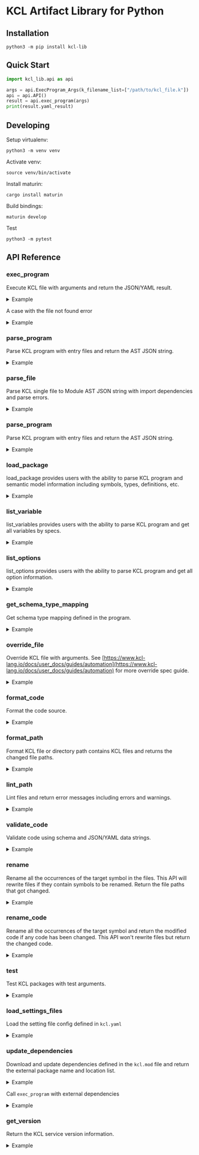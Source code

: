 # KCL Artifact Library for Python

## Installation

```shell
python3 -m pip install kcl-lib
```

## Quick Start

```python
import kcl_lib.api as api

args = api.ExecProgram_Args(k_filename_list=["/path/to/kcl_file.k"])
api = api.API()
result = api.exec_program(args)
print(result.yaml_result)
```

## Developing

Setup virtualenv:

```shell
python3 -m venv venv
```

Activate venv:

```shell
source venv/bin/activate
```

Install maturin:

```shell
cargo install maturin
```

Build bindings:

```shell
maturin develop
```

Test

```shell
python3 -m pytest
```

## API Reference

### exec_program

Execute KCL file with arguments and return the JSON/YAML result.

<details><summary>Example</summary>
<p>

The content of `schema.k` is

```python
schema AppConfig:
    replicas: int

app: AppConfig {
    replicas: 2
}
```

Python Code

```python
import kcl_lib.api as api

args = api.ExecProgram_Args(k_filename_list=["schema.k"])
api = api.API()
result = api.exec_program(args)
assert result.yaml_result == "app:\n  replicas: 2"
```

</p>
</details>

A case with the file not found error

<details><summary>Example</summary>
<p>

```python
import kcl_lib.api as api

try:
    args = api.ExecProgram_Args(k_filename_list=["file_not_found"])
    api = api.API()
    result = api.exec_program(args)
    assert False
except Exception as err:
    assert "Cannot find the kcl file" in str(err)
```

</p>
</details>

### parse_program

Parse KCL program with entry files and return the AST JSON string.

<details><summary>Example</summary>
<p>

The content of `schema.k` is

```python
schema AppConfig:
    replicas: int

app: AppConfig {
    replicas: 2
}
```

Python Code

```python
import kcl_lib.api as api

args = api.ParseProgram_Args(paths=["schema.k"])
api = api.API()
result = api.parse_program(args)
assert len(result.paths) == 1
assert len(result.errors) == 0
```

</p>
</details>

### parse_file

Parse KCL single file to Module AST JSON string with import dependencies and parse errors.

<details><summary>Example</summary>
<p>

The content of `schema.k` is

```python
schema AppConfig:
    replicas: int

app: AppConfig {
    replicas: 2
}
```

Python Code

```python
import kcl_lib.api as api

args = api.ParseProgram_Args(paths=[TEST_FILE])
api = api.API()
result = api.parse_program(args)
assert len(result.paths) == 1
assert len(result.errors) == 0
```

</p>
</details>

### parse_program

Parse KCL program with entry files and return the AST JSON string.

<details><summary>Example</summary>
<p>

The content of `schema.k` is

```python
schema AppConfig:
    replicas: int

app: AppConfig {
    replicas: 2
}
```

Python Code

```python
import kcl_lib.api as api

args = api.ParseProgram_Args(paths=["schema.k"])
api = api.API()
result = api.parse_program(args)
assert len(result.paths) == 1
assert len(result.errors) == 0
```

</p>
</details>

### load_package

load_package provides users with the ability to parse KCL program and semantic model information including symbols, types, definitions, etc.

<details><summary>Example</summary>
<p>

The content of `schema.k` is

```python
schema AppConfig:
    replicas: int

app: AppConfig {
    replicas: 2
}
```

Python Code

```python
import kcl_lib.api as api

args = api.LoadPackage_Args(
    parse_args=api.ParseProgram_Args(paths=["schema.k"]), resolve_ast=True
)
api = api.API()
result = api.load_package(args)
assert list(result.symbols.values())[0].ty.schema_name == "AppConfig"
```

</p>
</details>

### list_variable

list_variables provides users with the ability to parse KCL program and get all variables by specs.

<details><summary>Example</summary>
<p>

The content of `schema.k` is

```python
schema AppConfig:
    replicas: int

app: AppConfig {
    replicas: 2
}
```

Python Code

```python
import kcl_lib.api as api

args = api.ListVariables_Args(files=[TEST_FILE])
api = api.API()
result = api.list_variables(args)
assert result.variables["app"].variables[0].value == "AppConfig {replicas: 2}"
```

</p>
</details>

### list_options

list_options provides users with the ability to parse KCL program and get all option information.

<details><summary>Example</summary>
<p>

The content of `options.k` is

```python
a = option("key1")
b = option("key2", required=True)
c = {
    metadata.key = option("metadata-key")
}
```

Python Code

```python
import kcl_lib.api as api

args = api.ParseProgram_Args(paths=["options.k"])
api = api.API()
result = api.list_options(args)
assert len(result.options) == 3
assert result.options[0].name == "key1"
assert result.options[1].name == "key2"
assert result.options[2].name == "metadata-key"
```

</p>
</details>

### get_schema_type_mapping

Get schema type mapping defined in the program.

<details><summary>Example</summary>
<p>

The content of `schema.k` is

```python
schema AppConfig:
    replicas: int

app: AppConfig {
    replicas: 2
}
```

Python Code

```python
import kcl_lib.api as api

exec_args = api.ExecProgram_Args(k_filename_list=["schema.k"])
args = api.GetSchemaTypeMapping_Args(exec_args=exec_args)
api = api.API()
result = api.get_schema_type_mapping(args)
assert result.schema_type_mapping["app"].properties["replicas"].type == "int"
```

</p>
</details>

### override_file

Override KCL file with arguments. See [https://www.kcl-lang.io/docs/user_docs/guides/automation](https://www.kcl-lang.io/docs/user_docs/guides/automation) for more override spec guide.

<details><summary>Example</summary>
<p>

The content of `main.k` is

```python
a = 1

b = {
    "a": 1
    "b": 2
}
```

Python Code

```python
import kcl_lib.api as api
import pathlib

test_file = "main.k"
args = api.OverrideFile_Args(
    file=test_file,
    specs=["b.a=2"],
)
api = api.API()
result = api.override_file(args)
assert len(result.parse_errors) == 0
assert result.result == True
assert pathlib.Path(test_file).read_text() == """\
a = 1
b = {
    "a": 2
    "b": 2
}
"""
```

</p>
</details>

### format_code

Format the code source.

<details><summary>Example</summary>
<p>

Python Code

```python
import kcl_lib.api as api

source_code = """\
schema Person:
    name:   str
    age:    int

    check:
        0 <   age <   120
"""
args = api.FormatCode_Args(source=source_code)
api_instance = api.API()
result = api_instance.format_code(args)
assert (
    result.formatted.decode()
    == """\
schema Person:
    name: str
    age: int

    check:
        0 < age < 120

"""
    )
```

</p>
</details>

### format_path

Format KCL file or directory path contains KCL files and returns the changed file paths.

<details><summary>Example</summary>
<p>

The content of `format_path.k` is

```python
schema Person:
    name:   str
    age:    int

    check:
        0 <   age <   120
```

Python Code

```python
import kcl_lib.api as api

args = api.FormatPath_Args(path="format_path.k")
api_instance = api.API()
result = api_instance.format_path(args)
print(result)
```

</p>
</details>

### lint_path

Lint files and return error messages including errors and warnings.

<details><summary>Example</summary>
<p>

The content of `lint_path.k` is

```python
import math

a = 1
```

Python Code

```python
import kcl_lib.api as api

args = api.LintPath_Args(paths=["lint_path.k"])
api_instance = api.API()
result = api_instance.lint_path(args)
```

</p>
</details>

### validate_code

Validate code using schema and JSON/YAML data strings.

<details><summary>Example</summary>
<p>

Python Code

```python
import kcl_lib.api as api

code = """\
schema Person:
    name: str
    age: int

    check:
        0 < age < 120
"""
data = '{"name": "Alice", "age": 10}'
args = api.ValidateCode_Args(code=code, data=data, format="json")
api_instance = api.API()
result = api_instance.validate_code(args)
assert result.success == True
assert result.err_message == ""
```

</p>
</details>

### rename

Rename all the occurrences of the target symbol in the files. This API will rewrite files if they contain symbols to be renamed. Return the file paths that got changed.

<details><summary>Example</summary>
<p>

The content of `main.k` is

```python
a = 1
b = a
```

Python Code

```python
import kcl_lib.api as api

args = api.Rename_Args(
    package_root=".",
    symbol_path="a",
    file_paths=["main.k"],
    new_name="a2",
)
api_instance = api.API()
result = api_instance.rename(args)
```

</p>
</details>

### rename_code

Rename all the occurrences of the target symbol and return the modified code if any code has been changed. This API won't rewrite files but return the changed code.

<details><summary>Example</summary>
<p>

Python Code

```python
import kcl_lib.api as api

args = api.RenameCode_Args(
    package_root="/mock/path",
    symbol_path="a",
    source_codes={"/mock/path/main.k": "a = 1\nb = a"},
    new_name="a2",
)
api_instance = api.API()
result = api_instance.rename_code(args)
assert result.changed_codes["/mock/path/main.k"] == "a2 = 1\nb = a2"
```

</p>
</details>

### test

Test KCL packages with test arguments.

<details><summary>Example</summary>
<p>

Python Code

```python
import kcl_lib.api as api
args = api.Test_Args(
    pkg_list=["path/to/testing/pkg/..."],
)
api_instance = api.API()
result = api_instance.test(args)
```

</p>
</details>

### load_settings_files

Load the setting file config defined in `kcl.yaml`

<details><summary>Example</summary>
<p>

The content of `kcl.yaml` is

```yaml
kcl_cli_configs:
  strict_range_check: true
kcl_options:
  - key: key
    value: value
```

Python Code

```python
import kcl_lib.api as api

args = api.LoadSettingsFiles_Args(
    work_dir=".", files=["kcl.yaml"]
)
api_instance = api.API()
result = api_instance.load_settings_files(args)
assert result.kcl_cli_configs.files == []
assert result.kcl_cli_configs.strict_range_check == True
assert (
    result.kcl_options[0].key == "key" and result.kcl_options[0].value == '"value"'
)
```

</p>
</details>

### update_dependencies

Download and update dependencies defined in the `kcl.mod` file and return the external package name and location list.

<details><summary>Example</summary>
<p>

The content of `module/kcl.mod` is

```yaml
[package]
name = "mod_update"
edition = "0.0.1"
version = "0.0.1"

[dependencies]
helloworld = { oci = "oci://ghcr.io/kcl-lang/helloworld", tag = "0.1.0" }
flask = { git = "https://github.com/kcl-lang/flask-demo-kcl-manifests", commit = "ade147b" }
```

Python Code

```python
import kcl_lib.api as api

args = api.UpdateDependencies_Args(
    manifest_path="module"
)
api_instance = api.API()
result = api_instance.update_dependencies(args)
pkg_names = [pkg.pkg_name for pkg in result.external_pkgs]
assert len(pkg_names) == 2
assert "helloworld" in pkg_names
assert "flask" in pkg_names
```

</p>
</details>

Call `exec_program` with external dependencies

<details><summary>Example</summary>
<p>

The content of `module/kcl.mod` is

```yaml
[package]
name = "mod_update"
edition = "0.0.1"
version = "0.0.1"

[dependencies]
helloworld = { oci = "oci://ghcr.io/kcl-lang/helloworld", tag = "0.1.0" }
flask = { git = "https://github.com/kcl-lang/flask-demo-kcl-manifests", commit = "ade147b" }
```

The content of `module/main.k` is

```python
import helloworld
import flask

a = helloworld.The_first_kcl_program
```

Python Code

```python
import kcl_lib.api as api

args = api.UpdateDependencies_Args(
    manifest_path="module"
)
api_instance = api.API()
result = api_instance.update_dependencies(args)
exec_args = api.ExecProgram_Args(
    k_filename_list=["module/main.k"],
    external_pkgs=result.external_pkgs,
)
result = api_instance.exec_program(exec_args)
assert result.yaml_result == "a: Hello World!"
```

</p>
</details>

### get_version

Return the KCL service version information.

<details><summary>Example</summary>
<p>

Python Code

```python
import kcl_lib.api as api

api_instance = api.API()
result = api_instance.get_version()
print(result.version_info)
```

</p>
</details>
